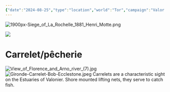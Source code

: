 ```yaml
---
{"date":"2024-08-25","type":"location","world":"Tor","campaign":"Valor of Rain","description":null,"icon":"FasLocationDot","tags":["location","Valonier"],"dg-publish":true,"permalink":"/valor-of-rain/vieillesse-sur-mer/","dgPassFrontmatter":true,"created":"2025-08-19T22:15:41.862+09:30","updated":"2025-08-19T22:20:00.610+09:30"}
---
```


![1900px-Siege_of_La_Rochelle_1881_Henri_Motte.png](/img/user/Valor-of-Rain/Assets/1900px-Siege_of_La_Rochelle_1881_Henri_Motte.png)

![](https://upload.wikimedia.org/wikipedia/commons/d/d8/Siege_of_La_Rochelle_1881_Henri_Motte.png)
# Carrelet/pêcherie
![View_of_Florence_and_Arno_river_(7).jpg](/img/user/Valor-of-Rain/Assets/View_of_Florence_and_Arno_river_(7).jpg)![Gironde-Carrelet-Bob-Ecclestone.jpeg](/img/user/Valor-of-Rain/Assets/Gironde-Carrelet-Bob-Ecclestone.jpeg)
Carrelets are a characteristic sight on the Estuaries of Valonier.  Shore mounted lifting nets, they serve to catch fish.